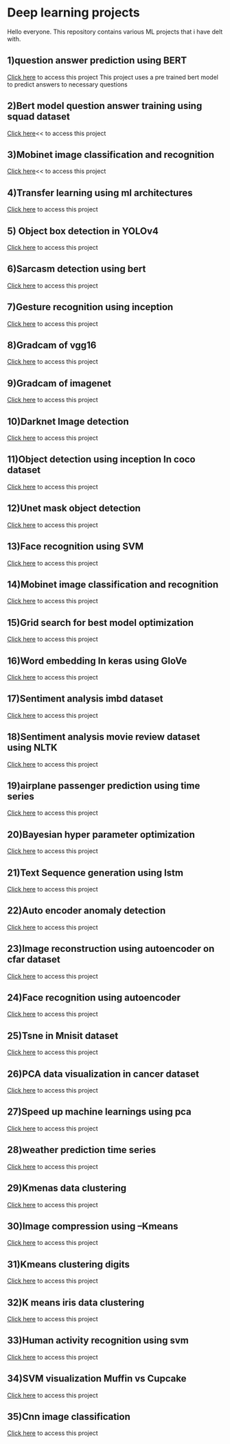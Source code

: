 # Deep learning projects

Hello everyone. This repository contains various ML projects that i have delt with.

## 1)question answer prediction using BERT
[Click here](https://github.com/sharn47/Main/blob/main/11_Bert_queestion_answer_using_pre_trained.ipynb) to access this project
This project uses a pre trained bert model to predict answers to necessary questions
## 2)Bert model question answer training using squad dataset
[Click here](https://github.com/sharn47/Main/blob/main/12_bert_ques_answer_training_using_squad_dataset.ipynb)<< to access this project

## 3)Mobinet image classification and recognition
[Click here](https://github.com/sharn47/Main/blob/main/13_Mobinet_classification_flowerdataset.ipynb)<< to access this project
## 4)Transfer learning using ml architectures
[Click here](https://github.com/sharn47/Main/blob/main/14_transfer_learning_irisdataset.ipynb) to access this project
## 5) Object box detection in YOLOv4
[Click here](https://github.com/sharn47/Main/blob/main/15_YOLO_box_detection.ipynb) to access this project

## 6)Sarcasm detection using bert
[Click here](https://github.com/sharn47/Main/blob/main/16_nlp_bert_sarcasm_dataset.ipynb) to access this project

## 7)Gesture recognition using inception
[Click here](https://github.com/sharn47/Main/blob/main/17_hand_gesutre_recognition_in_inception.ipynb) to access this project

## 8)Gradcam of vgg16
[Click here](https://github.com/sharn47/Main/blob/main/18_vgg16_GRADcam.ipynb) to access this project

## 9)Gradcam of imagenet
[Click here](https://github.com/sharn47/Main/blob/main/19_GRADcam.ipynb) to access this project

## 10)Darknet Image detection
[Click here](https://github.com/sharn47/Main/blob/main/20_Darknet_object_detection.ipynb) to access this project

## 11)Object detection using inception In  coco dataset
[Click here](https://github.com/sharn47/Main/blob/main/21_inceptionv2_obj_det_coco_.ipynb) to access this project

## 12)Unet mask object detection
[Click here](https://github.com/sharn47/Main/blob/main/22_unet_mask_obj_detection.ipynb) to access this project

## 13)Face recognition using SVM
[Click here](https://github.com/sharn47/Main/blob/main/23_Support-Vector-Machines_Face_Recognition_svm.ipynb) to access this project

## 14)Mobinet image classification and recognition
[Click here](https://github.com/sharn47/Main/blob/main/24_Mobinet_classification.ipynb) to access this project

## 15)Grid search for best model optimization
[Click here](https://github.com/sharn47/Main/blob/main/25_Grid_search_keras.ipynb) to access this project

## 16)Word embedding In keras using GloVe
[Click here](https://github.com/sharn47/Main/blob/main/26_word_embedding_keras_using%20glove.ipynb) to access this project

## 17)Sentiment analysis imbd dataset
[Click here](https://github.com/sharn47/Main/blob/main/27_nlp_imdbreview.ipynb) to access this project

## 18)Sentiment analysis  movie review dataset using  NLTK
[Click here](https://github.com/sharn47/Main/blob/main/28_Sentiment_analysis%20%20movie%20review_dataset_using%20_NLTK.ipynb) to access this project

## 19)airplane passenger prediction using time series
[Click here](https://github.com/sharn47/Main/blob/main/29_airplane_passenger_predition_using_time_series.ipynb) to access this project

## 20)Bayesian hyper parameter optimization
[Click here](https://github.com/sharn47/Main/blob/main/30_keras_Bayesian%20Hyperparameter%20Optimization.ipynb) to access this project

## 21)Text Sequence generation using lstm 
[Click here](https://github.com/sharn47/Main/blob/main/31_lstm_text_sequence_generation.ipynb) to access this project

## 22)Auto encoder anomaly detection
[Click here](https://github.com/sharn47/Main/blob/main/32_autoencoder_anomaly.ipynb) to access this project

## 23)Image reconstruction using autoencoder on cfar dataset
[Click here](https://github.com/sharn47/Main/blob/main/33_autoencoder_img_reconstruct.ipynb) to access this project

## 24)Face recognition using autoencoder
[Click here](https://github.com/sharn47/Main/blob/main/34_autoencoder_face_recog.ipynb) to access this project

## 25)Tsne in Mnisit dataset
[Click here](https://github.com/sharn47/Main/blob/main/35_%20t_sne_mnist_dataset.ipynb) to access this project

## 26)PCA data visualization in cancer dataset
[Click here](https://github.com/sharn47/Main/blob/main/36_PCA_Dimesnsionality_Reduction_cancer%20data%20.ipynb) to access this project

## 27)Speed up machine learnings using pca
[Click here](https://github.com/sharn47/Main/blob/main/37__PCA_to_Speed-up_Machine_Learning_Algorithms_MNIST.ipynb) to access this project

## 28)weather prediction time series
[Click here](https://github.com/sharn47/Main/blob/main/38_weather_lstm.ipynb) to access this project

## 29)Kmenas data clustering
[Click here](https://github.com/sharn47/Main/blob/main/39_K_means.ipynb) to access this project

## 30)Image compression using –Kmeans
[Click here](https://github.com/sharn47/Main/blob/main/40_k_means_image%20_compression.ipynb) to access this project

## 31)Kmeans clustering digits
[Click here](https://github.com/sharn47/Main/blob/main/41_KNN_MNIST.ipynb) to access this project

## 32)K means iris data clustering
[Click here](https://github.com/sharn47/Main/blob/main/42_K_means_irisdata_clustering.ipynb) to access this project

## 33)Human activity recognition using svm
[Click here](https://github.com/sharn47/Main/blob/main/43_human_activity_recog_svm.ipynb) to access this project

## 34)SVM visualization Muffin vs Cupcake
[Click here](https://github.com/sharn47/Main/blob/main/44_svm_prediction_scone_vs_cupcake_vs_muffin_poly_rbf.ipynb) to access this project

## 35)Cnn image classification
[Click here](https://github.com/sharn47/Main/blob/main/45_CNN_image_classification_flowers.ipynb) to access this project
